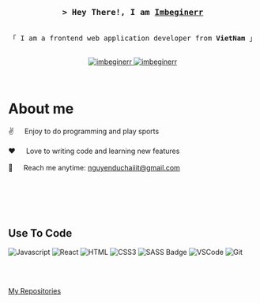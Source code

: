

<!-- Intro  -->
<h3 align="center">
        <samp>&gt; Hey There!, I am
                <b><a target="_blank" href="https://www.facebook.com/duchaiiir">Imbeginerr</a></b>
        </samp>
</h3>


<p align="center"> 
  <samp>
    <br>
    「 I am a frontend web application developer from <b>VietNam</b> 」
    <br>
    <br>
  </samp>
</p>

<p align="center">

 <a href="https://www.linkedin.com/in/h%E1%BA%A3i-nguy%E1%BB%85n-22472930a/" target="_blank">
  <img src="https://img.shields.io/badge/LinkedIn-0077B5?style=for-the-badge&logo=linkedin&logoColor=white" alt="imbeginerr"/>
 </a>

 <a href="https://www.facebook.com/duchaiiir/" target="_blank">
  <img src="https://img.shields.io/badge/Facebook-20BEFF?&style=for-the-badge&logo=facebook&logoColor=white" alt="imbeginerr"  />
  </a> 
</p>
<br />

<!-- About Section -->
 # About me
 
<p>
  
 ✌️ &emsp; Enjoy to do programming and play sports <br/><br/>
 ❤️ &emsp; Love to writing code and learning new features<br/><br/>
 📧 &emsp; Reach me anytime: nguyenduchaiiit@gmail.com<br/><br/>

</p>

<br/>
<br/>
<br/>

## Use To Code

![Javascript](https://img.shields.io/badge/Javascript-F0DB4F?style=for-the-badge&labelColor=black&logo=javascript&logoColor=F0DB4F)
![React](https://img.shields.io/badge/-React-61DBFB?style=for-the-badge&labelColor=black&logo=react&logoColor=61DBFB)
![HTML](https://img.shields.io/badge/HTML5-E34F26?style=for-the-badge&logo=html5&logoColor=white)
![CSS3](https://img.shields.io/badge/CSS3-1572B6?style=for-the-badge&logo=css3&logoColor=white)
![SASS Badge](https://img.shields.io/badge/Sass-CC6699?style=for-the-badge&logo=sass&logoColor=white)
![VSCode](https://img.shields.io/badge/Visual_Studio-0078d7?style=for-the-badge&logo=visual%20studio&logoColor=white)
![Git](https://img.shields.io/badge/Git-F05032?style=for-the-badge&logo=git&logoColor=white)

<br/>
<br/>
<p align="left">
  
  <a href="https://github.com/imbeginerr?tab=repositories" target="_blank">My Repositories</a>
</p>






